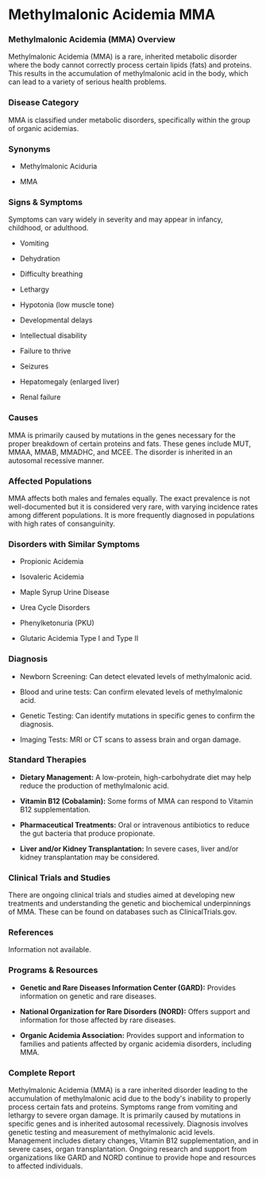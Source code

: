 # Methylmalonic Acidemia MMA
### Methylmalonic Acidemia (MMA) Overview
Methylmalonic Acidemia (MMA) is a rare, inherited metabolic disorder where the body cannot correctly process certain lipids (fats) and proteins. This results in the accumulation of methylmalonic acid in the body, which can lead to a variety of serious health problems.

### Disease Category
MMA is classified under metabolic disorders, specifically within the group of organic acidemias.

### Synonyms
- Methylmalonic Aciduria
- MMA

### Signs & Symptoms
Symptoms can vary widely in severity and may appear in infancy, childhood, or adulthood. 
- Vomiting
- Dehydration
- Difficulty breathing
- Lethargy
- Hypotonia (low muscle tone)
- Developmental delays
- Intellectual disability
- Failure to thrive
- Seizures
- Hepatomegaly (enlarged liver)
- Renal failure

### Causes
MMA is primarily caused by mutations in the genes necessary for the proper breakdown of certain proteins and fats. These genes include MUT, MMAA, MMAB, MMADHC, and MCEE. The disorder is inherited in an autosomal recessive manner.

### Affected Populations
MMA affects both males and females equally. The exact prevalence is not well-documented but it is considered very rare, with varying incidence rates among different populations. It is more frequently diagnosed in populations with high rates of consanguinity.

### Disorders with Similar Symptoms
- Propionic Acidemia
- Isovaleric Acidemia
- Maple Syrup Urine Disease
- Urea Cycle Disorders
- Phenylketonuria (PKU)
- Glutaric Acidemia Type I and Type II

### Diagnosis
- Newborn Screening: Can detect elevated levels of methylmalonic acid.
- Blood and urine tests: Can confirm elevated levels of methylmalonic acid.
- Genetic Testing: Can identify mutations in specific genes to confirm the diagnosis.
- Imaging Tests: MRI or CT scans to assess brain and organ damage.

### Standard Therapies
- **Dietary Management:** A low-protein, high-carbohydrate diet may help reduce the production of methylmalonic acid.
- **Vitamin B12 (Cobalamin):** Some forms of MMA can respond to Vitamin B12 supplementation.
- **Pharmaceutical Treatments:** Oral or intravenous antibiotics to reduce the gut bacteria that produce propionate.
- **Liver and/or Kidney Transplantation:** In severe cases, liver and/or kidney transplantation may be considered.
  
### Clinical Trials and Studies
There are ongoing clinical trials and studies aimed at developing new treatments and understanding the genetic and biochemical underpinnings of MMA. These can be found on databases such as ClinicalTrials.gov.

### References
Information not available.

### Programs & Resources
- **Genetic and Rare Diseases Information Center (GARD):** Provides information on genetic and rare diseases.
- **National Organization for Rare Disorders (NORD):** Offers support and information for those affected by rare diseases.
- **Organic Acidemia Association:** Provides support and information to families and patients affected by organic acidemia disorders, including MMA.

### Complete Report
Methylmalonic Acidemia (MMA) is a rare inherited disorder leading to the accumulation of methylmalonic acid due to the body's inability to properly process certain fats and proteins. Symptoms range from vomiting and lethargy to severe organ damage. It is primarily caused by mutations in specific genes and is inherited autosomal recessively. Diagnosis involves genetic testing and measurement of methylmalonic acid levels. Management includes dietary changes, Vitamin B12 supplementation, and in severe cases, organ transplantation. Ongoing research and support from organizations like GARD and NORD continue to provide hope and resources to affected individuals.
